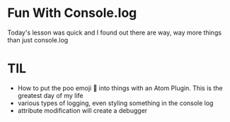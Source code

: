 # Fun With Console.log

Today's lesson was quick and I found out there are way, way more things than just console.log

# TIL

* How to put the poo emoji 💩 into things with an Atom Plugin.  This is the greatest day of my life
* various types of logging, even styling something in the console log
* attribute modification will create a debugger
